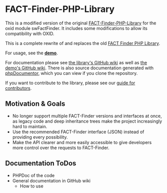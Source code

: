 FACT-Finder-PHP-Library
=======================

This is a modified version of the original [FACT-Finder-PHP-Library](https://github.com/FACT-Finder/FACT-Finder-PHP-Library) for the oxid module swFactFinder.
It includes some modifications to allow its compatibility with OXID.

This is a complete rewrite of and replaces the old
[FACT Finder PHP Library](https://github.com/FACT-Finder/FACT-Finder-PHP-Framework).

For usage, see the [**demo**](https://github.com/FACT-Finder/FACT-Finder-PHP-Library-Demo).

For documentation please see [the library's GitHub wiki](https://github.com/FACT-Finder/FACT-Finder-PHP-Library/wiki) as well as [the demo's GitHub wiki](https://github.com/FACT-Finder/FACT-Finder-PHP-Library-Demo/wiki). There is also source documentation generated with [phpDocumentor](http://www.phpdoc.org/), which you can view if you clone the repository.

If you want to contribute to the library, please see our [guide for contributors](https://github.com/FACT-Finder/FACT-Finder-PHP-Library/wiki/Guide-for-contributors).


Motivation & Goals
------------------

- No longer support multiple FACT-Finder versions and interfaces at once, as
  legacy code and deep inheritance trees make the project increasingly hard to
  maintain.
- Use the recommended FACT-Finder interface (JSON) instead of providing every
  possibility.
- Make the API clearer and more easily accessible to give developers more
  control over the requests to FACT-Finder.

Documentation ToDos
-------------------

- PHPDoc of the code
- General documentation in GitHub wiki
  - How to use
